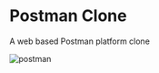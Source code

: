 # Postman Clone
A web based Postman platform clone

![postman](https://user-images.githubusercontent.com/64145716/155849844-03d0e158-a717-4b6f-b69c-d50127a4b016.PNG)
